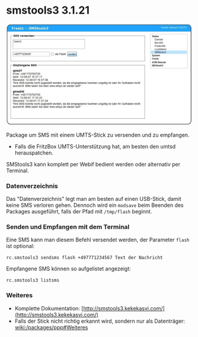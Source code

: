 # smstools3 3.1.21

[![SMStools3](../screenshots/251_md.jpg)](../screenshots/251.jpg)

Package um SMS mit einem UMTS-Stick zu versenden und zu empfangen.

 * Falls die
FritzBox UMTS-Unterstützung hat, am besten den umtsd herauspatchen.

SMStools3 kann komplett per Webif bedient werden oder alternativ per
Terminal.

### Datenverzeichnis

Das "Datenverzeichnis" legt man am besten auf einen USB-Stick, damit
keine SMS verloren gehen. Dennoch wird ein `modsave` beim Beenden des
Packages ausgeführt, falls der Pfad mit `/tmp/flash` beginnt.

### Senden und Empfangen mit dem Terminal

Eine SMS kann man diesem Befehl versendet werden, der Parameter `flash`
ist optional:

```
rc.smstools3 sendsms flash +497771234567 Text der Nachricht
```

Empfangene SMS können so aufgelistet angezeigt:

```
rc.smstools3 listsms
```

### Weiteres

-   Komplette Dokumentation:
    [http://smstools3.kekekasvi.com/](http://smstools3.kekekasvi.com/)
-   Falls der Stick nicht richtig erkannt wird, sondern nur als
    Datenträger:
    [wiki:/packages/ppp#Weiteres](ppp.html#weiteres)
